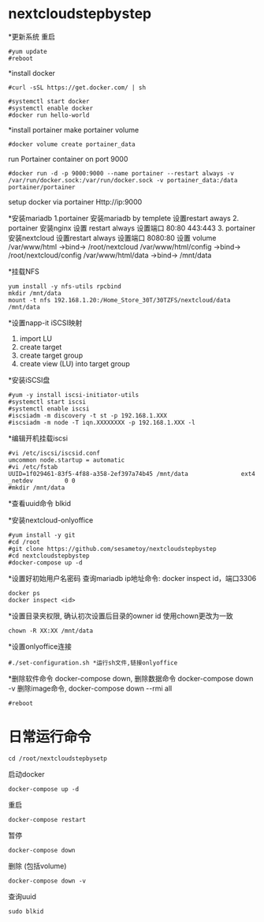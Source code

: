 # nextcloudstepbystep

*更新系统 重启
```
#yum update
#reboot
```
*install docker
```
#curl -sSL https://get.docker.com/ | sh

#systemctl start docker
#systemctl enable docker
#docker run hello-world
```
*install portainer
make portainer volume 
```
#docker volume create portainer_data
```
run Portainer container on port 9000
```
#docker run -d -p 9000:9000 --name portainer --restart always -v /var/run/docker.sock:/var/run/docker.sock -v portainer_data:/data portainer/portainer
```
setup docker via portainer  Http://ip:9000

*安装mariadb
1.portainer 安装mariadb by templete 设置restart aways
2. portainer 安装nginx 设置 restart always  设置端口 80:80 443:443
3. portainer 安装nextcloud 设置restart always 设置端口 8080:80
  设置 volume 
  /var/www/html ->bind-> /root/nextcloud
  /var/www/html/config ->bind-> /root/nextcloud/config
  /var/www/html/data ->bind-> /mnt/data

*挂载NFS
```
yum install -y nfs-utils rpcbind
mkdir /mnt/data
mount -t nfs 192.168.1.20:/Home_Store_30T/30TZFS/nextcloud/data /mnt/data
```
*设置napp-it iSCSI映射
1. import LU
2. create target
3. create target group
4. create view (LU) into target group

*安装iSCSI盘
```
#yum -y install iscsi-initiator-utils 
#systemctl start iscsi
#systemctl enable iscsi
#iscsiadm -m discovery -t st -p 192.168.1.XXX
#iscsiadm -m node -T iqn.XXXXXXXX -p 192.168.1.XXX -l
```
*编辑开机挂载iscsi
```
#vi /etc/iscsi/iscsid.conf
umcommon node.startup = automatic
#vi /etc/fstab
UUID=1f029461-83f5-4f88-a358-2ef397a74b45 /mnt/data               ext4   _netdev         0 0
#mkdir /mnt/data
```
*查看uuid命令 blkid

*安装nextcloud-onlyoffice
```
#yum install -y git
#cd /root
#git clone https://github.com/sesametoy/nextcloudstepbystep
#cd nextcloudstepbystep
#docker-compose up -d
```

*设置好初始用户名密码 查询mariadb ip地址命令: docker inspect id，端口3306 
```
docker ps
docker inspect <id>
```
*设置目录夹权限, 确认初次设置后目录的owner id 使用chown更改为一致
```
chown -R XX:XX /mnt/data
```
*设置onlyoffice连接
```
#./set-configuration.sh *运行sh文件,链接onlyoffice
```
*删除软件命令 docker-compose down, 删除数据命令 docker-compose down -v 删除image命令, docker-compose down --rmi all
```
#reboot
```


# 日常运行命令

```
cd /root/nextcloudstepbysetp
```
启动docker 
```
docker-compose up -d
```
重启
```
docker-compose restart
```
暂停
```
docker-compose down
```
删除 (包括volume)
```
docker-compose down -v 
```
查询uuid
```
sudo blkid
```


